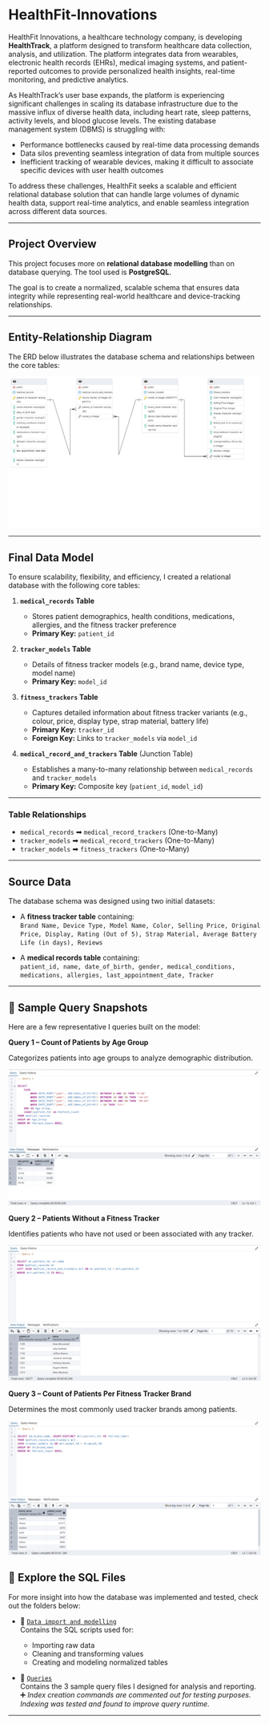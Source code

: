 # HealthFit-Innovations

HealthFit Innovations, a healthcare technology company, is developing **HealthTrack**, a platform designed to transform healthcare data collection, analysis, and utilization. The platform integrates data from wearables, electronic health records (EHRs), medical imaging systems, and patient-reported outcomes to provide personalized health insights, real-time monitoring, and predictive analytics.

As HealthTrack’s user base expands, the platform is experiencing significant challenges in scaling its database infrastructure due to the massive influx of diverse health data, including heart rate, sleep patterns, activity levels, and blood glucose levels. The existing database management system (DBMS) is struggling with:

- Performance bottlenecks caused by real-time data processing demands  
- Data silos preventing seamless integration of data from multiple sources  
- Inefficient tracking of wearable devices, making it difficult to associate specific devices with user health outcomes

To address these challenges, HealthFit seeks a scalable and efficient relational database solution that can handle large volumes of dynamic health data, support real-time analytics, and enable seamless integration across different data sources.

---

## Project Overview

This project focuses more on **relational database modelling** than on database querying. The tool used is **PostgreSQL**.

The goal is to create a normalized, scalable schema that ensures data integrity while representing real-world healthcare and device-tracking relationships.

---

## Entity-Relationship Diagram

The ERD below illustrates the database schema and relationships between the core tables:

![ERD Diagram](Images/ERD.png)

---

## Final Data Model

To ensure scalability, flexibility, and efficiency, I created a relational database with the following core tables:

1. **`medical_records` Table**  
   - Stores patient demographics, health conditions, medications, allergies, and the fitness tracker preference  
   - **Primary Key:** `patient_id`

2. **`tracker_models` Table**  
   - Details of fitness tracker models (e.g., brand name, device type, model name)  
   - **Primary Key:** `model_id`

3. **`fitness_trackers` Table**  
   - Captures detailed information about fitness tracker variants (e.g., colour, price, display type, strap material, battery life)  
   - **Primary Key:** `tracker_id`  
   - **Foreign Key:** Links to `tracker_models` via `model_id`

4. **`medical_record_and_trackers` Table** (Junction Table)  
   - Establishes a many-to-many relationship between `medical_records` and `tracker_models`  
   - **Primary Key:** Composite key (`patient_id`, `model_id`)

---

### Table Relationships

- `medical_records` ➡ `medical_record_trackers` (One-to-Many)  
- `tracker_models` ➡ `medical_record_trackers` (One-to-Many)  
- `tracker_models` ➡ `fitness_trackers` (One-to-Many)  

---

## Source Data

The database schema was designed using two initial datasets:

- A **fitness tracker table** containing:  
  `Brand Name, Device Type, Model Name, Color, Selling Price, Original Price, Display, Rating (Out of 5), Strap Material, Average Battery Life (in days), Reviews`

- A **medical records table** containing:  
  `patient_id, name, date_of_birth, gender, medical_conditions, medications, allergies, last_appointment_date, Tracker`

---

## 🧪 Sample Query Snapshots

Here are a few representative I queries built on the model:

**Query 1 – Count of Patients by Age Group**  

Categorizes patients into age groups to analyze demographic distribution.

![Query 1](Images/Query%201.png)



**Query 2 – Patients Without a Fitness Tracker**

Identifies patients who have not used or been associated with any tracker.

![Query 2](Images/Query%202.png)


**Query 3 – Count of Patients Per Fitness Tracker Brand**

Determines the most commonly used tracker brands among patients.

![Query 3](Images/Query%203.png)


## 📂 Explore the SQL Files

For more insight into how the database was implemented and tested, check out the folders below:

- 📁 [`Data import and modelling`](Data%20import%20and%20modelling)  
  Contains the SQL scripts used for:
  - Importing raw data  
  - Cleaning and transforming values  
  - Creating and modeling normalized tables

- 📁 [`Queries`](Queries)  
  Contains the 3 sample query files I designed for analysis and reporting.  
  ➕ *Index creation commands are commented out for testing purposes. Indexing was tested and found to improve query runtime.*

---

